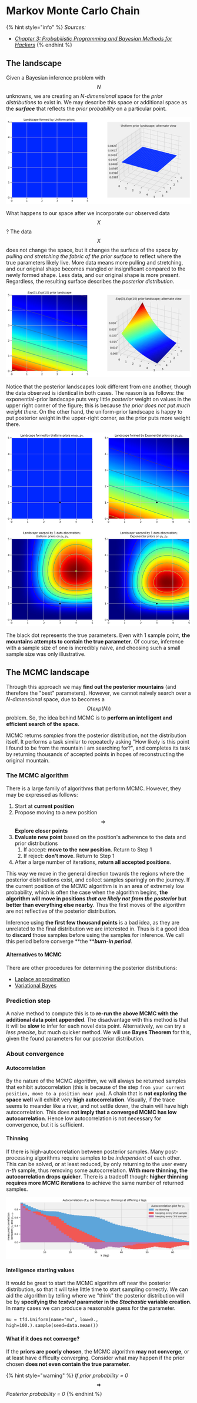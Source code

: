 # Markov Monte Carlo Chain

{% hint style="info" %}
_Sources:_&#x20;

* [_Chapter 3: Probabilistic Programming and Bayesian Methods for Hackers_](https://github.com/CamDavidsonPilon/Probabilistic-Programming-and-Bayesian-Methods-for-Hackers/tree/master/Chapter3\_MCMC)
{% endhint %}

## The landscape

Given a Bayesian inference problem with $$N$$ unknowns, we are creating an _N-dimensional_ space for the _prior distributions_ to exist in. We may describe this space or additional space as the _**surface**_ that reflects the _prior probability_  on a particular point.

![Given p1, p2 \~ Uni(0, 5), the space created is a square and the surface is a fat plane at the top of it](<../../.gitbook/assets/image (31).png>)

What happens to our space after we incorporate our observed data$$X$$? The data $$X$$ does not change the space, but it changes the surface of the space by _pulling and stretching the fabric of the prior surface_ to reflect where the true parameters likely live. More data means more pulling and stretching, and our original shape becomes mangled or insignificant compared to the newly formed shape. Less data, and our original shape is more present. Regardless, the resulting surface describes the _posterior distribution_.

![Prior probability recreated as the surface given p1\~Exp(3), p2\~Exp(10)](<../../.gitbook/assets/image (93).png>)

Notice that the posterior landscapes look different from one another, though the data observed is identical in both cases. The reason is as follows: the exponential-prior landscape puts very little _posterior_ weight on values in the upper right corner of the figure; this is because _the prior does not put much weight there_. On the other hand, the uniform-prior landscape is happy to put posterior weight in the upper-right corner, as the prior puts more weight there.

![Landscape for both distributions given an observation](<../../.gitbook/assets/image (69).png>)

The black dot represents the true parameters. Even with 1 sample point, **the mountains attempts to contain the true parameter**. Of course, inference with a sample size of one is incredibly naive, and choosing such a small sample size was only illustrative.

## The MCMC landscape

Through this approach we may **find out the posterior mountains** (and therefore the "best" parameters). However, we cannot naively search over a _N-dimensional_ space, due to becomes a $$O(exp(N))$$ problem.  So, the idea behind MCMC is to **perform an intelligent and efficient search of the space**.

MCMC returns _samples_ from the posterior distribution, not the distribution itself. It performs a task similar to repeatedly asking "How likely is this point I found to be from the mountain I am searching for?", and completes its task by returning thousands of accepted points in hopes of reconstructing the original mountain.

### The MCMC algorithm

There is a large family of algorithms that perform MCMC. However, they may be expressed as follows:

1. Start at **current position**
2. Propose moving to a new position $$\Rightarrow$$ **Explore closer points**
3. **Evaluate new point** based on the position's adherence to the data and prior distributions
   1. If accept: **move to the new position**. Return to Step 1
   2. If reject: **don't move**. Return to Step 1
4. After a large number of iterations, **return all accepted positions**.

This way we move in the general direction towards the regions where the posterior distributions exist, and collect samples sparingly on the journey. If the current position of the MCMC algorithm is in an area of extremely low probability, which is often the case when the algorithm begins, **the algorithm will move in positions **_**that are likely not from the posterior**_** but better than everything else nearby**. Thus the first moves of the algorithm are not reflective of the posterior distribution.

&#x20;Inference using **the first few thousand points** is a bad idea, as they are unrelated to the final distribution we are interested in. Thus is it a good idea to **discard** those samples before using the samples for inference. We call this period before converge **the **_**burn-in period**_.

#### Alternatives to MCMC

There are other procedures for determining the posterior distributions:

* [Laplace approximation](https://en.wikipedia.org/wiki/Laplace's\_method)
* [Variational Bayes](https://en.wikipedia.org/wiki/Variational\_Bayesian\_methods)

### Prediction step

A naive method to compute this is to **re-run the above MCMC with the additional data point appended**. The disadvantage with this method is that it will be **slow** to infer for each novel data point. Alternatively, we can try a _less precise_, but much quicker method. We will use **Bayes Theorem** for this, given the found parameters for our posterior distribution.

### About convergence

#### Autocorrelation

By the nature of the MCMC algorithm, we will always be returned samples that exhibit autocorrelation (this is because of the step `from your current position, move to a position near you`). A chain that is **not exploring the space well** will exhibit very **high autocorrelation**. Visually, if the trace seems to meander like a river, and not settle down, the chain will have high autocorrelation. This does **not imply that a converged MCMC has low autocorrelation**. Hence low autocorrelation is not necessary for convergence, but it is sufficient.

#### Thinning

If there is high-autocorrelation between posterior samples. Many post-processing algorithms require samples to be _independent_ of each other. This can be solved, or at least reduced, by only returning to the user every _n-th_ sample, thus removing some autocorrelation. **With more thinning, the autocorrelation drops quicker**. There is a tradeoff though: **higher thinning requires more MCMC iterations** to achieve the same number of returned samples.

![](<../../.gitbook/assets/image (2) (1) (1).png>)

#### Intelligence starting values

It would be great to start the MCMC algorithm off near the posterior distribution, so that it will take little time to start sampling correctly. We can aid the algorithm by telling where we "think" the posterior distribution will be by **specifying the **_**testval**_** parameter in the **_**Stochastic**_** variable creation**. In many cases we can produce a reasonable guess for the parameter.

```
mu = tfd.Uniform(name="mu", low=0., high=100.).sample(seed=data.mean())
```

#### What if it does not converge?

If the **priors are poorly chosen**, the MCMC algorithm **may not converge**, or at least have difficulty converging. Consider what may happen if the prior chosen **does not even contain the true parameter**.

{% hint style="warning" %}
_If prior probability = 0_ $$\Rightarrow$$ _Posterior  probability = 0_
{% endhint %}
